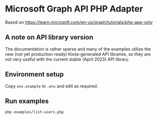 # Microsoft Graph API PHP Adapter
Based on https://learn.microsoft.com/en-us/graph/tutorials/php-app-only

## A note on API library version
The documentation is rather sparse and many of the examples utilize
the new (not yet production ready) Kiota-generated API libraries,
so they are not very useful with the current stable (April 2023)
API library.

## Environment setup
Copy `env.example` to `.env` and edit as required.

## Run examples
```shell
php examples/list-users.php
```
